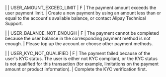 |
| USER\_AMOUNT\_EXCEED\_LIMIT | F | The payment amount exceeds the user payment limit. | Create a new payment by using an amount less than or equal to the account's available balance, or contact Alipay Technical Support.

 |
| USER\_BALANCE\_NOT\_ENOUGH | F | The payment cannot be completed because the user balance in the corresponding payment method is not enough. | Please top up the account or choose other payment methods.

 |
| USER\_KYC\_NOT\_QUALIFIED | F | The payment failed because of the user's KYC status. The user is either not KYC compliant, or the KYC status is not qualified for this transaction (for example, limitations on the payment amount or product information). | Complete the KYC verification first.